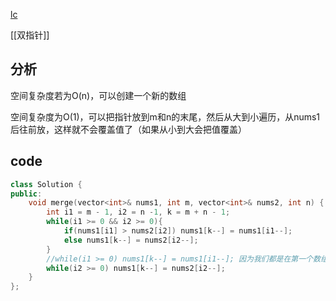 [lc](https://leetcode-cn.com/problems/merge-sorted-array/)

[[双指针]]
## 分析

空间复杂度若为O(n)，可以创建一个新的数组

空间复杂度为O(1)，可以把指针放到m和n的末尾，然后从大到小遍历，从nums1后往前放，这样就不会覆盖值了（如果从小到大会把值覆盖）


## code

```c++
class Solution {
public:
    void merge(vector<int>& nums1, int m, vector<int>& nums2, int n) {
        int i1 = m - 1, i2 = n -1, k = m + n - 1;
        while(i1 >= 0 && i2 >= 0){
            if(nums1[i1] > nums2[i2]) nums1[k--] = nums1[i1--];
            else nums1[k--] = nums2[i2--];
        }
        //while(i1 >= 0) nums1[k--] = nums1[i1--]; 因为我们都是在第一个数组进行的，所以i1大于等于0不用管
        while(i2 >= 0) nums1[k--] = nums2[i2--];
    }
};
```

